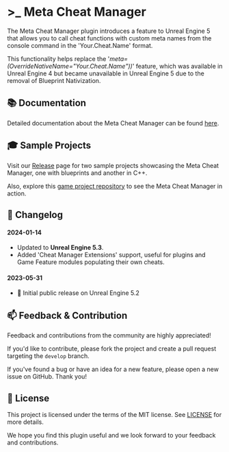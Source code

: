 # \>_ Meta Cheat Manager

The Meta Cheat Manager plugin introduces a feature to Unreal Engine 5 that allows you to call cheat functions with custom meta names from the console command in the 'Your.Cheat.Name' format.

This functionality helps replace the '_meta=(OverrideNativeName="Your.Cheat.Name"))_' feature, which was available in Unreal Engine 4 but became unavailable in Unreal Engine 5 due to the removal of Blueprint Nativization.

## 📚 Documentation

Detailed documentation about the Meta Cheat Manager can be found [here](https://docs.google.com/document/d/15kXwC05paFdwwmPC4Pi8xTuUq20-s7lC_EfOtFDcp0w).

## 🎓 Sample Projects

Visit our [Release](https://github.com/JanSeliv/MetaCheatManager/releases) page for two sample projects showcasing the Meta Cheat Manager, one with blueprints and another in C++.

Also, explore this [game project repository](https://github.com/JanSeliv/Bomber) to see the Meta Cheat Manager in action.

## 📅 Changelog
#### 2024-01-14
- Updated to **Unreal Engine 5.3**.
- Added 'Cheat Manager Extensions' support, useful for plugins and Game Feature modules populating their own cheats.
#### 2023-05-31
- 🎉 Initial public release on Unreal Engine 5.2

## 📫 Feedback & Contribution

Feedback and contributions from the community are highly appreciated!

If you'd like to contribute, please fork the project and create a pull request targeting the `develop` branch.

If you've found a bug or have an idea for a new feature, please open a new issue on GitHub. Thank you!

## 📜 License

This project is licensed under the terms of the MIT license. See [LICENSE](LICENSE) for more details.

We hope you find this plugin useful and we look forward to your feedback and contributions.
